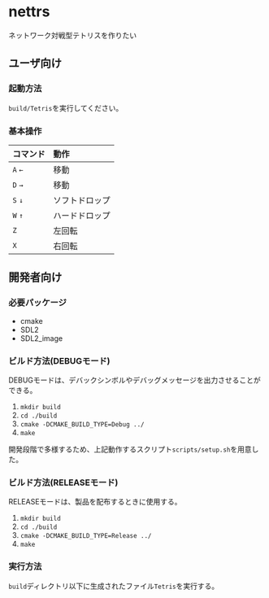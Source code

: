 # nettrs
ネットワーク対戦型テトリスを作りたい

## ユーザ向け
### 起動方法
`build/Tetris`を実行してください。

### 基本操作

|コマンド|動作          |
|:-------|:-------------|
|`A` `←`|移動          |
|`D` `→`|移動          |
|`S` `↓`|ソフトドロップ|
|`W` `↑`|ハードドロップ|
|`Z`     |左回転        |
|`X`     |右回転        |

## 開発者向け
### 必要パッケージ
- cmake
- SDL2
- SDL2_image

### ビルド方法(DEBUGモード)
DEBUGモードは、デバックシンボルやデバッグメッセージを出力させることができる。
1. `mkdir build`
2. `cd ./build`
3. `cmake -DCMAKE_BUILD_TYPE=Debug ../`
4. `make`

開発段階で多様するため、上記動作するスクリプト`scripts/setup.sh`を用意した。

### ビルド方法(RELEASEモード)
RELEASEモードは、製品を配布するときに使用する。
1. `mkdir build`
2. `cd ./build`
3. `cmake -DCMAKE_BUILD_TYPE=Release ../`
4. `make`

### 実行方法
`build`ディレクトリ以下に生成されたファイル`Tetris`を実行する。
